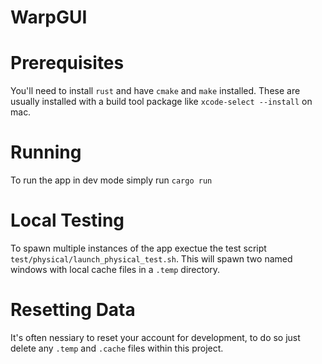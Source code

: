 # WarpGUI

# Prerequisites

You'll need to install `rust` and have `cmake` and `make` installed. These are usually installed with a build tool package like `xcode-select --install` on mac.

# Running

To run the app in dev mode simply run `cargo run`

# Local Testing

To spawn multiple instances of the app exectue the test script `test/physical/launch_physical_test.sh`. This will spawn two named windows with local cache files in a `.temp` directory.

# Resetting Data

It's often nessiary to reset your account for development, to do so just delete any `.temp` and `.cache` files within this project.